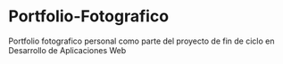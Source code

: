 # Portfolio-Fotografico
Portfolio fotografico personal como parte del proyecto de fin de ciclo en Desarrollo de Aplicaciones Web
